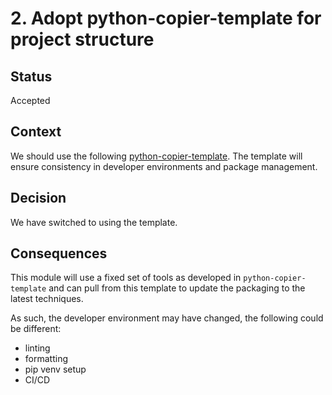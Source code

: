 # 2. Adopt python-copier-template for project structure

## Status

Accepted

## Context

We should use the following [python-copier-template](https://github.com/DiamondLightSource/python-copier-template).
The template will ensure consistency in developer environments and package management.

## Decision

We have switched to using the template.

## Consequences

This module will use a fixed set of tools as developed in `python-copier-template` and can pull from this
template to update the packaging to the latest techniques.

As such, the developer environment may have changed, the following could be different:

- linting
- formatting
- pip venv setup
- CI/CD
